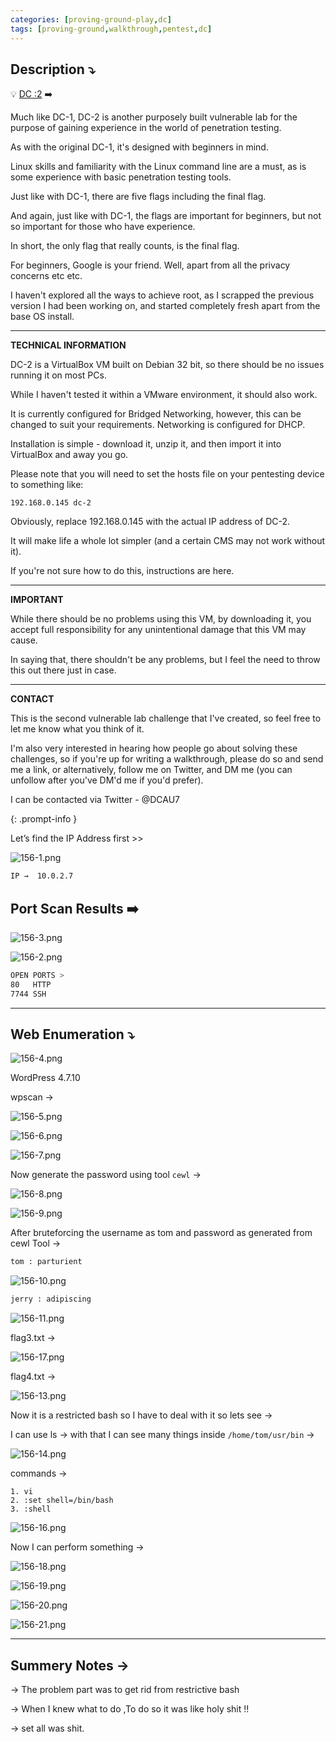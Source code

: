 ```yaml
---
categories: [proving-ground-play,dc]
tags: [proving-ground,walkthrough,pentest,dc]
---
```


## **Description ⤵️**

>
💡 [DC :2](https://vulnhub.com/entry/dc-2,311/) ➡️

Much like DC-1, DC-2 is another purposely built vulnerable lab for the purpose of gaining experience in the world of penetration testing.

As with the original DC-1, it's designed with beginners in mind.

Linux skills and familiarity with the Linux command line are a must, as is some experience with basic penetration testing tools.

Just like with DC-1, there are five flags including the final flag.

And again, just like with DC-1, the flags are important for beginners, but not so important for those who have experience.

In short, the only flag that really counts, is the final flag.

For beginners, Google is your friend. Well, apart from all the privacy concerns etc etc.

I haven't explored all the ways to achieve root, as I scrapped the previous version I had been working on, and started completely fresh apart from the base OS install.

---

**TECHNICAL INFORMATION**

DC-2 is a VirtualBox VM built on Debian 32 bit, so there should be no issues running it on most PCs.

While I haven't tested it within a VMware environment, it should also work.

It is currently configured for Bridged Networking, however, this can be changed to suit your requirements. Networking is configured for DHCP.

Installation is simple - download it, unzip it, and then import it into VirtualBox and away you go.

Please note that you will need to set the hosts file on your pentesting device to something like:

`192.168.0.145 dc-2`

Obviously, replace 192.168.0.145 with the actual IP address of DC-2.

It will make life a whole lot simpler (and a certain CMS may not work without it).

If you're not sure how to do this, instructions are here.

---

**IMPORTANT**

While there should be no problems using this VM, by downloading it, you accept full responsibility for any unintentional damage that this VM may cause.

In saying that, there shouldn't be any problems, but I feel the need to throw this out there just in case.

---

**CONTACT**

This is the second vulnerable lab challenge that I've created, so feel free to let me know what you think of it.

I'm also very interested in hearing how people go about solving these challenges, so if you're up for writing a walkthrough, please do so and send me a link, or alternatively, follow me on Twitter, and DM me (you can unfollow after you've DM'd me if you'd prefer).

I can be contacted via Twitter - @DCAU7

{: .prompt-info }

Let’s find the IP Address first >>

![156-1.png](/Vulnhub-Files/img/DC-2/156-1.png)

```bash
IP →  10.0.2.7
```

## Port Scan Results ➡️

![156-3.png](/Vulnhub-Files/img/DC-2/156-3.png)

![156-2.png](/Vulnhub-Files/img/DC-2/156-2.png)

```bash
OPEN PORTS >
80   HTTP
7744 SSH
```

---

## Web Enumeration ⤵️

![156-4.png](/Vulnhub-Files/img/DC-2/156-4.png)

WordPress 4.7.10

wpscan →

![156-5.png](/Vulnhub-Files/img/DC-2/156-5.png)

![156-6.png](/Vulnhub-Files/img/DC-2/156-6.png)

![156-7.png](/Vulnhub-Files/img/DC-2/156-7.png)

Now generate the password using tool `cewl` →

![156-8.png](/Vulnhub-Files/img/DC-2/156-8.png)

![156-9.png](/Vulnhub-Files/img/DC-2/156-9.png)

After bruteforcing the username as tom and password as generated from cewl Tool →

```bash
tom : parturient
```

![156-10.png](/Vulnhub-Files/img/DC-2/156-10.png)

```bash
jerry : adipiscing
```

![156-11.png](/Vulnhub-Files/img/DC-2/156-11.png)

flag3.txt →

![156-17.png](/Vulnhub-Files/img/DC-2/156-17.png)

flag4.txt →

![156-13.png](/Vulnhub-Files/img/DC-2/156-13.png)

Now it is a restricted bash so I have to deal with it so lets see →

I can use ls → with that I can see many things  inside `/home/tom/usr/bin` →

![156-14.png](/Vulnhub-Files/img/DC-2/156-14.png)

commands →

```
1. vi
2. :set shell=/bin/bash
3. :shell

```

![156-16.png](/Vulnhub-Files/img/DC-2/156-16.png)

Now I can perform something →

![156-18.png](/Vulnhub-Files/img/DC-2/156-18.png)

![156-19.png](/Vulnhub-Files/img/DC-2/156-19.png)

![156-20.png](/Vulnhub-Files/img/DC-2/156-20.png)

![156-21.png](/Vulnhub-Files/img/DC-2/156-21.png)

---

## Summery Notes →

→ The problem part was to get rid from restrictive bash

→ When I knew what to do ,To do so it was like holy shit !!

→ set all was shit.